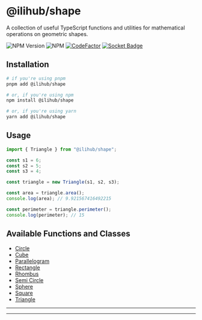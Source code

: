# @ilihub/shape

A collection of useful TypeScript functions and utilities for mathematical operations on geometric shapes.

![NPM Version](https://img.shields.io/npm/v/%40ilihub%2Fshape?color=33cd56&logo=npm)
![NPM](https://img.shields.io/npm/l/%40ilihub%2Fshape)
[![CodeFactor](https://www.codefactor.io/repository/github/ilihub/npm/badge)](https://www.codefactor.io/repository/github/ilihub/npm)
[![Socket Badge](https://socket.dev/api/badge/npm/package/@ilihub/shape)](https://socket.dev/npm/package/@ilihub/shape)

## Installation

```bash
# if you're using pnpm
pnpm add @ilihub/shape

# or, if you're using npm
npm install @ilihub/shape

# or, if you're using yarn
yarn add @ilihub/shape
```

## Usage

```javascript
import { Triangle } from "@ilihub/shape";

const s1 = 6;
const s2 = 5;
const s3 = 4;

const triangle = new Triangle(s1, s2, s3);

const area = triangle.area();
console.log(area); // 9.921567416492215

const perimeter = triangle.perimeter();
console.log(perimeter); // 15
```

## Available Functions and Classes

- [Circle](https://www.npmjs.com/package/@ilihub/circle)
- [Cube](https://www.npmjs.com/package/@ilihub/cube)
- [Parallelogram](https://www.npmjs.com/package/@ilihub/parallelogram)
- [Rectangle](https://www.npmjs.com/package/@ilihub/rectangle)
- [Rhombus](https://www.npmjs.com/package/@ilihub/rhombus)
- [Semi Circle](https://www.npmjs.com/package/@ilihub/semi-circle)
- [Sphere](https://www.npmjs.com/package/@ilihub/sphere)
- [Square](https://www.npmjs.com/package/@ilihub/square)
- [Triangle](https://www.npmjs.com/package/@ilihub/triangle)

---

<!-- sponsors_and_backers_section_start -->

<!-- sponsors_and_backers_section_end -->

---
